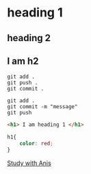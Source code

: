 # heading 1
## heading 2
<h2>I am h2</h2>

`git add .`  
`git push .`  
`git commit .`  

```
git add .
git commit -m "message"
git push
```
```html
<h1> I am heading 1 </h1>
```
```CSS
h1{
    color: red;
}
```
[Study with Anis](http://www.studywithanis.com/)